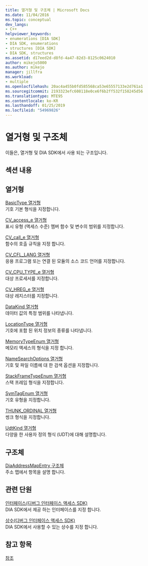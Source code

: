 ```yaml
---
title: 열거형 및 구조체 | Microsoft Docs
ms.date: 11/04/2016
ms.topic: conceptual
dev_langs:
- C++
helpviewer_keywords:
- enumerations [DIA SDK]
- DIA SDK, enumerations
- structures [DIA SDK]
- DIA SDK, structures
ms.assetid: d17eed2d-d8fd-4a47-82d3-8125c0624010
author: mikejo5000
ms.author: mikejo
manager: jillfra
ms.workload:
- multiple
ms.openlocfilehash: 20ac4a455b0fd585568ca53e65557133e2d761a1
ms.sourcegitcommit: 2193323efc608118e0ce6f6b2ff532f158245d56
ms.translationtype: MTE95
ms.contentlocale: ko-KR
ms.lasthandoff: 01/25/2019
ms.locfileid: "54969826"
---
```

# <a name="enumerations-and-structures"></a>열거형 및 구조체
이들은, 열거형 및 DIA SDK에서 사용 되는 구조입니다.  
  
## <a name="in-this-section"></a>섹션 내용  
  
## <a name="enumerations"></a>열거형  
 [BasicType 열거형](../../debugger/debug-interface-access/basictype.md)  
 기호 기본 형식을 지정합니다.  
  
 [CV_access_e 열거형](../../debugger/debug-interface-access/cv-access-e.md)  
 표시 유형 (액세스 수준) 멤버 함수 및 변수의 범위를 지정합니다.  
  
 [CV_call_e 열거형](../../debugger/debug-interface-access/cv-call-e.md)  
 함수의 호출 규칙을 지정 합니다.  
  
 [CV_CFL_LANG 열거형](../../debugger/debug-interface-access/cv-cfl-lang.md)  
 응용 프로그램 또는 연결 된 모듈의 소스 코드 언어를 지정합니다.  
  
 [CV_CPU_TYPE_e 열거형](../../debugger/debug-interface-access/cv-cpu-type-e.md)  
 대상 프로세서를 지정합니다.  
  
 [CV_HREG_e 열거형](../../debugger/debug-interface-access/cv-hreg-e.md)  
 대상 레지스터를 지정합니다.  
  
 [DataKind 열거형](../../debugger/debug-interface-access/datakind.md)  
 데이터 값의 특정 범위를 나타냅니다.  
  
 [LocationType 열거형](../../debugger/debug-interface-access/locationtype.md)  
 기호에 포함 된 위치 정보의 종류를 나타냅니다.  
  
 [MemoryTypeEnum 열거형](../../debugger/debug-interface-access/memorytypeenum.md)  
 메모리 액세스의 형식을 지정 합니다.  
  
 [NameSearchOptions 열거형](../../debugger/debug-interface-access/namesearchoptions.md)  
 기호 및 파일 이름에 대 한 검색 옵션을 지정합니다.  
  
 [StackFrameTypeEnum 열거형](../../debugger/debug-interface-access/stackframetypeenum.md)  
 스택 프레임 형식을 지정합니다.  
  
 [SymTagEnum 열거형](../../debugger/debug-interface-access/symtagenum.md)  
 기호 유형을 지정합니다.  
  
 [THUNK_ORDINAL 열거형](../../debugger/debug-interface-access/thunk-ordinal.md)  
 썽크 형식을 지정합니다.  
  
 [UdtKind 열거형](../../debugger/debug-interface-access/udtkind.md)  
 다양을 한 사용자 정의 형식 (UDT)에 대해 설명합니다.  
  
## <a name="structures"></a>구조체  
 [DiaAddressMapEntry 구조체](../../debugger/debug-interface-access/diaaddressmapentry.md)  
 주소 맵에서 항목을 설명 합니다.  
  
## <a name="related-sections"></a>관련 단원  
 [인터페이스(디버그 인터페이스 액세스 SDK)](../../debugger/debug-interface-access/interfaces-debug-interface-access-sdk.md)  
 DIA SDK에서 제공 하는 인터페이스를 지정 합니다.  
  
 [상수(디버그 인터페이스 액세스 SDK)](../../debugger/debug-interface-access/constants-debug-interface-access-sdk.md)  
 DIA SDK에서 사용할 수 있는 상수를 지정 합니다.  
  
## <a name="see-also"></a>참고 항목  
 [참조](../../debugger/debug-interface-access/debug-interface-access-sdk-reference.md)